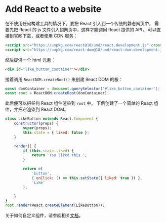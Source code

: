 # Add React to a website


在不使用任何构建工具的情况下，要把 React 引入到一个传统的静态网页中，
需要先把 React 的 js 文件引入到网页中，这样才能调用 React 提供的 API，
可以直接到官网下载，或者使用 CDN 服务：

```html
<script src="https://unpkg.com/react@18/umd/react.development.js" crossorigin></script>
<script src="https://unpkg.com/react-dom@18/umd/react-dom.development.js" crossorigin></script>
```

然后提供一个 html 元素：

```html
<div id="like_button_container"></div>
```

接着调用 `ReactDOM.createRoot()` 来创建 React DOM 的根：

```javascript
const domContainer = document.querySelector('#like_button_container');
const root = ReactDOM.createRoot(domContainer);
```

此后便可以把任何 React 组件渲染到 `root` 中。
下例创建了一个简单的 React 组件，并把它渲染到 React DOM。

```javascript
class LikeButton extends React.Component {
    constructor(props) {
        super(props);
        this.state = { liked: false };
    }

    render() {
        if (this.state.liked) {
            return 'You liked this.';
        }

        return e(
            'button',
            { onClick: () => this.setState({ liked: true }) },
            'Like'
        );

    }
}
root.render(React.createElement(LikeButton));
```

关于如何自定义组件，请参阅相关[文档](https://reactjs.org/docs/components-and-props.html)。